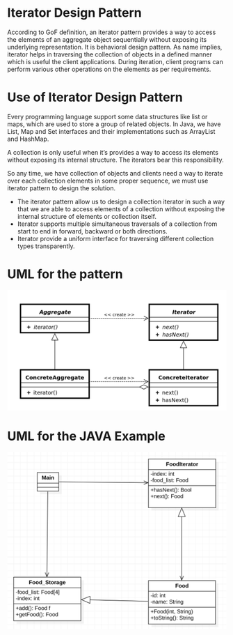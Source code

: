 # Iterator Design Pattern
According to GoF definition, an iterator pattern provides a way to access the elements of an aggregate object sequentially without exposing its underlying representation. It is behavioral design pattern.
As name implies, iterator helps in traversing the collection of objects in a defined manner which is useful the client applications. During iteration, client programs can perform various other operations on the elements as per requirements.

# Use of Iterator Design Pattern
Every programming language support some data structures like list or maps, which are used to store a group of related objects. In Java, we have List, Map and Set interfaces and their implementations such as ArrayList and HashMap.

A collection is only useful when it’s provides a way to access its elements without exposing its internal structure. The iterators bear this responsibility.

So any time, we have collection of objects and clients need a way to iterate over each collection elements in some proper sequence, we must use iterator pattern to design the solution.

- The iterator pattern allow us to design a collection iterator in such a way that we are able to access elements of a collection without exposing the internal structure of elements or collection itself.
- Iterator supports multiple simultaneous traversals of a collection from start to end in forward, backward or both directions.
- Iterator provide a uniform interface for traversing different collection types transparently.

# UML for the pattern
![Iterator Pattern](example/uml1.png)

# UML for the JAVA Example
![Java Example](example/uml2.png)
